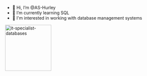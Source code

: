 - 👋 Hi, I’m @AS-Hurley
- 🌱 I’m currently learning SQL
- 👀 I'm interested in working with database management systems







<img width="150" alt="it-specialist-databases" src="https://github.com/AS-Hurley/School_Management_System/assets/144287374/231ea99f-aa7b-47a0-8974-161743d04e0a">







<!---AS-Hurley/AS-Hurley is a ✨ special ✨ repository because its `README.md` (this file) appears on your GitHub profile.
You can click the Preview link to take a look at your changes.
--->
